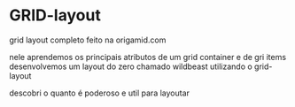 # GRID-layout
grid layout completo feito na origamid.com

nele aprendemos os principais atributos de um grid container e de gri items
desenvolvemos um layout do zero chamado wildbeast utilizando o grid-layout

descobri o quanto é poderoso e util para layoutar
